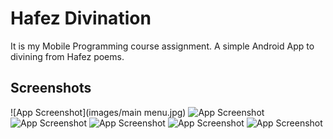 # Hafez Divination 

It is my Mobile Programming course assignment. 
A simple Android App to divining from Hafez poems. 

## Screenshots 

![App Screenshot](images/main menu.jpg)
![App Screenshot](images/fal1.jpg)
![App Screenshot](images/fal2.jpg)
![App Screenshot](images/icon.jpg)
![App Screenshot](images/icon2.jpg)
![App Screenshot](images/about.jpg)
